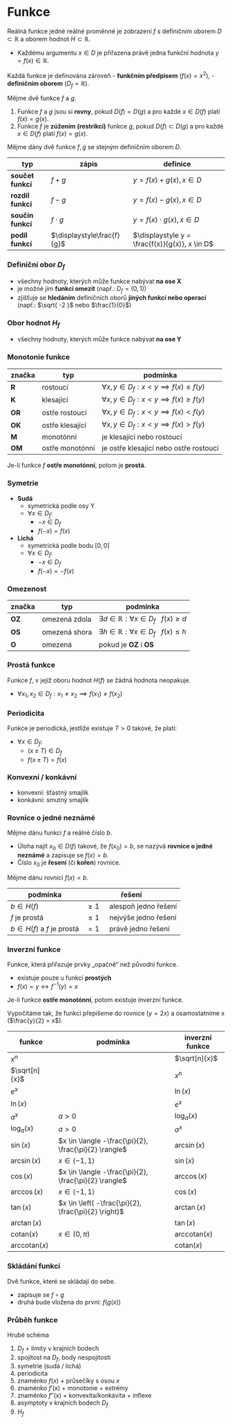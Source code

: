 # Funkce

Reálná funkce jedné reálné proměnné je zobrazení $f$ s definičním oborem $D \subset \mathbb{R}$ a oborem hodnot $H \subset \mathbb{R}$.
- Každému argumentu $x \in D$ je přiřazena právě jedna funkční hodnota $y = f(x) \in \mathbb{R}$.

Každá funkce je definována zároveň
	- **funkčním předpisem** ($f(x) = x^2$),
	- **definičním oborem** ($D_{f} = \mathbb{R}$).

Mějme dvě funkce $f$ a $g$.
1) Funkce $f$ a $g$ jsou si **rovny**, pokud $D(f) = D(g)$ a pro každé $x \in D(f)$ platí $f(x) = g(x)$.
2) Funkce $f$ je **zúžením (restrikcí)** funkce $g$, pokud $D(f) \subset D(g)$ a pro každé $x \in D(f)$ platí $f(x) = g(x)$.

Mějme dány dvě funkce $f, g$ se stejným definičním oborem $D$.

| typ               | zápis                      | definice                                       |
| ----------------- | -------------------------- | ---------------------------------------------- |
| **součet funkcí** | $f+g$                      | $y = f(x) + g(x), x \in D$                     |
| **rozdíl funkcí** | $f-g$                      | $y = f(x) - g(x), x \in D$                     |
| **součin funkcí** | $f \cdot g$                | $y = f(x) \cdot g(x), x \in D$                 |
| **podíl funkcí**  | $\displaystyle\frac{f}{g}$ | $\displaystyle y = \frac{f(x)}{g(x)}, x \in D$ |

### Definiční obor $D_{f}$

- všechny hodnoty, kterých může funkce nabývat **na ose X**
- je možné jím **funkci omezit** (např.: $D_{f} = (0, 1)$)
- zjišťuje se **hledáním** definičních oborů **jiných funkcí nebo operací** (např.: $\sqrt{ -2 }$ nebo $\frac{1}{0}$)

### Obor hodnot $H_{f}$

- všechny hodnoty, kterých může funkce nabývat **na ose Y**

### Monotonie funkce

| značka | typ             | podmínka                                                                  |
| ------ | --------------- | ------------------------------------------------------------------------- |
| **R**  | rostoucí        | $\displaystyle \forall x,y \in D_{f} : x < y \implies f(x) \leq f(y)$ |
| **K**  | klesající       | $\displaystyle \forall x,y \in D_{f} : x < y \implies f(x) \geq f(y)$ |
| **OR** | ostře rostoucí  | $\displaystyle \forall x,y \in D_{f} : x < y \implies f(x) \lt f(y)$  |
| **OK** | ostře klesající | $\displaystyle \forall x,y \in D_{f} : x < y \implies f(x) \gt f(y)$  |
| **M**  | monotónní       | je klesající nebo rostoucí                                                |
| **OM** | ostře monotónní | je ostře klesající nebo ostře rostoucí                                    |

Je-li funkce $f$ **ostře monotónní**, potom je **prostá**.

### Symetrie

- **Sudá**
	- symetrická podle osy Y
	- $\forall x\in D_{f} :$
		- $-x \in D_{f}$
		- $f(-x) = f(x)$
- **Lichá**
	- symetrická podle bodu $[0, 0]$
	- $\forall x\in D_{f} :$
		- $-x \in D_{f}$
		- $f(-x) = -f(x)$

### Omezenost

| značka | typ           | podmínka                                                           |
| ------ | ------------- | ------------------------------------------------------------------ |
| **OZ** | omezená zdola | $\exists d \in \mathbb{R} : \forall x \in D_{f} \ \ \ f(x) \geq d$ |
| **OS** | omezená shora | $\exists h \in \mathbb{R} : \forall x \in D_{f} \ \ \ f(x) \leq h$ |
| **O**  | omezená       | pokud je **OZ** i **OS**                                           |

### Prostá funkce

Funkce $f$, v jejíž oboru hodnot $H(f)$ se žádná hodnota neopakuje.
- $\forall x_{1}, x_{2} \in D_{f} : x_{1} \neq x_{2} \implies f(x_{1}) \neq f(x_{2})$

### Periodicita

Funkce je periodická, jestliže existuje $T > 0$ takové, že platí:
- $\forall x \in D_{f} :$
	- $(x \pm T) \in D_{f}$
	- $f(x \pm T) = f(x)$

### Konvexní / konkávní

- konvexní: šťastný smajlík
- konkávní: smutný smajlík

### Rovnice o jedné neznámé

Mějme dánu funkci $f$ a reálné číslo $b$.
- Úloha najít $x_{0} \in D(f)$ takové, že $f(x_{0}) = b$, se nazývá **rovnice o jedné neznámé** a zapisuje se $f(x) = b$.
- Číslo $x_{0}$ je **řesení** (či **kořen**) rovnice.

Mějme dánu rovnici $f(x) = b$.

| podmínka                     | řešení                        |
| ---------------------------- | ----------------------------- |
| $b \in H(f)$                 | $\geq 1 \quad$ alespoň jedno řešení |
| $f$ je prostá                | $\leq 1 \quad$ nejvýše jedno řešení |
| $b \in H(f)$ a $f$ je prostá | $= 1 \quad$ právě jedno řešení      |

### Inverzní funkce

Funkce, která přiřazuje prvky „opačně“ než původní funkce.
- existuje pouze u funkcí **prostých**
- $f(x)=y \leftrightarrow f^{-1}(y)=x$

Je-li funkce **ostře monotónní**, potom existuje inverzní funkce.

Vypočítáme tak, že funkci přepíšeme do rovnice ($y = 2x$) a osamostatníme x ($\frac{y}{2} = x$).

| funkce               | podmínka                                              | inverzní funkce      |
| -------------------- | ----------------------------------------------------- | -------------------- |
| $x^n$                |                                                       | $\sqrt[n]{x}$        |
| $\sqrt[n]{x}$        |                                                       | $x^n$                |
| $e^x$                |                                                       | $\ln(x)$             |
| $\ln(x)$             |                                                       | $e^x$                |
| $a^x$                | $a > 0$                                               | $\log_{a}(x)$        |
| $\log_{a}(x)$        | $a > 0$                                               | $a^x$                |
| $\sin(x)$            | $x \in \langle -\frac{\pi}{2}, \frac{\pi}{2} \rangle$ | $\arcsin(x)$         |
| $\arcsin(x)$         | $x \in \langle -1, 1 \rangle$                         | $\sin(x)$            |
| $\cos(x)$            | $x \in \langle -\frac{\pi}{2}, \frac{\pi}{2} \rangle$ | $\arccos(x)$         |
| $\arccos(x)$         | $x \in \langle -1, 1 \rangle$                         | $\cos(x)$            |
| $\tan(x)$            | $x \in \left( -\frac{\pi}{2}, \frac{\pi}{2} \right)$  | $\arctan(x)$         |
| $\arctan(x)$         |                                                       | $\tan(x)$            |
| $\text{cotan}(x)$    | $x \in (0, \pi)$                                      | $\text{arccotan}(x)$ |
| $\text{arccotan}(x)$ |                                                       | $\text{cotan}(x)$    |

### Skládání funkcí

Dvě funkce, které se skládají do sebe.
- zapisuje se $f \circ g$
- druhá bude vložena do první: $f(g(x))$

### Průběh funkce

Hrubé schéma

1. $D_f$ + limity v krajních bodech
2. spojitost na $D_f$, body nespojitosti
3. symetrie (sudá / lichá)
4. periodicita
5. znaménko $f(x)$ + průsečíky s osou $x$
6. znaménko $f'(x)$ + monotonie + extrémy
7. znaménko $f''(x)$ + konvexita/konkávita + inflexe
8. asymptoty v krajních bodech $D_f$
9. $H_f$